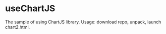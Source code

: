 # useChartJS
The sample of using ChartJS library. 
Usage: download repo, unpack, launch chart2.html.

